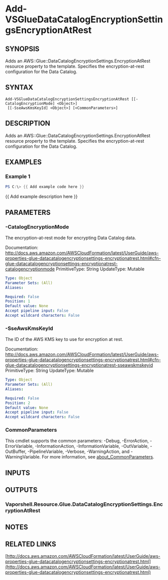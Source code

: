 # Add-VSGlueDataCatalogEncryptionSettingsEncryptionAtRest

## SYNOPSIS
Adds an AWS::Glue::DataCatalogEncryptionSettings.EncryptionAtRest resource property to the template.
Specifies the encryption-at-rest configuration for the Data Catalog.

## SYNTAX

```
Add-VSGlueDataCatalogEncryptionSettingsEncryptionAtRest [[-CatalogEncryptionMode] <Object>]
 [[-SseAwsKmsKeyId] <Object>] [<CommonParameters>]
```

## DESCRIPTION
Adds an AWS::Glue::DataCatalogEncryptionSettings.EncryptionAtRest resource property to the template.
Specifies the encryption-at-rest configuration for the Data Catalog.

## EXAMPLES

### Example 1
```powershell
PS C:\> {{ Add example code here }}
```

{{ Add example description here }}

## PARAMETERS

### -CatalogEncryptionMode
The encryption-at-rest mode for encrypting Data Catalog data.

Documentation: http://docs.aws.amazon.com/AWSCloudFormation/latest/UserGuide/aws-properties-glue-datacatalogencryptionsettings-encryptionatrest.html#cfn-glue-datacatalogencryptionsettings-encryptionatrest-catalogencryptionmode
PrimitiveType: String
UpdateType: Mutable

```yaml
Type: Object
Parameter Sets: (All)
Aliases:

Required: False
Position: 1
Default value: None
Accept pipeline input: False
Accept wildcard characters: False
```

### -SseAwsKmsKeyId
The ID of the AWS KMS key to use for encryption at rest.

Documentation: http://docs.aws.amazon.com/AWSCloudFormation/latest/UserGuide/aws-properties-glue-datacatalogencryptionsettings-encryptionatrest.html#cfn-glue-datacatalogencryptionsettings-encryptionatrest-sseawskmskeyid
PrimitiveType: String
UpdateType: Mutable

```yaml
Type: Object
Parameter Sets: (All)
Aliases:

Required: False
Position: 2
Default value: None
Accept pipeline input: False
Accept wildcard characters: False
```

### CommonParameters
This cmdlet supports the common parameters: -Debug, -ErrorAction, -ErrorVariable, -InformationAction, -InformationVariable, -OutVariable, -OutBuffer, -PipelineVariable, -Verbose, -WarningAction, and -WarningVariable. For more information, see [about_CommonParameters](http://go.microsoft.com/fwlink/?LinkID=113216).

## INPUTS

## OUTPUTS

### Vaporshell.Resource.Glue.DataCatalogEncryptionSettings.EncryptionAtRest
## NOTES

## RELATED LINKS

[http://docs.aws.amazon.com/AWSCloudFormation/latest/UserGuide/aws-properties-glue-datacatalogencryptionsettings-encryptionatrest.html](http://docs.aws.amazon.com/AWSCloudFormation/latest/UserGuide/aws-properties-glue-datacatalogencryptionsettings-encryptionatrest.html)

